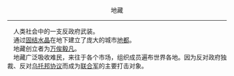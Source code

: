 <p align="center">地藏</p>  

******

&emsp;人类社会中的一支反政府武装。  
&emsp;通过[固结水晶]()在地下建立了庞大的城市[地都]()。  
&emsp;地藏创立者为[万俟毅凡]()。  
&emsp;地藏广泛吸收难民，来往于各个市场，组织成员遍布世界各地。因为反对政府独裁、反对[乌托邦协议]()而成为[联合军](UA.md)的主要打击对象。